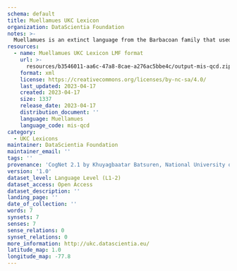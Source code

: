 ```yaml
---
schema: default
title: Muellamues UKC Lexicon
organization: DataScientia Foundation
notes: >-
  Muellamues is an extinct language from the Barbacoan family that used to be spoken in South America. The UKC Lexicon of Muellamues is represented as a lexico-semantic network. It consists of words, word senses, synsets, as well as sense-level and synset-level relationships
resources:
  - name: Muellamues UKC Lexicon LMF format
    url: >-
      resources/b3546011-aa6c-47a8-8cae-a276ac5bbe4c/output-mis-qcd.zip
    format: xml
    license: https://creativecommons.org/licenses/by-nc-sa/4.0/
    last_updated: 2023-04-17
    created: 2023-04-17
    size: 1337
    release_date: 2023-04-17
    distribution_document: ''
    language: Muellamues
    language_code: mis-qcd
category:
  - UKC Lexicons
maintainer: DataScientia Foundation
maintainer_email: ''
tags: ''
provenance: 'CogNet 2.1 by Khuyagbaatar Batsuren, National University of Mongolia (http://cognet.ukc.disi.unitn.it); Native Languages of the Americas 2021.11. by Laura Redish and Orrin Lewis (http://www.native-languages.org); Princeton WordNet 2.1 by Princeton University (https://wordnet.princeton.edu)'
version: '1.0'
dataset_level: Language Level (L1-2)
dataset_access: Open Access
dataset_description: ''
landing_page: ''
date_of_collection: ''
words: 7
synsets: 7
senses: 7
sense_relations: 0
synset_relations: 0
more_information: http://ukc.datascientia.eu/
latitude_map: 1.0
longitude_map: -77.8
---
```

